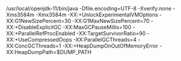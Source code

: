 /usr/local/openjdk-11/bin/java -Dfile.encoding=UTF-8 -Xverify:none -Xms3584m -Xmx3584m -XX:+UnlockExperimentalVMOptions -XX:G1NewSizePercent=30 -XX:G1MaxNewSizePercent=70 -XX:+DisableExplicitGC -XX:MaxGCPauseMillis=100 -XX:+ParallelRefProcEnabled -XX:TargetSurvivorRatio=90 -XX:+UseCompressedOops -XX:ParallelGCThreads=4 -XX:ConcGCThreads=1 -XX:+HeapDumpOnOutOfMemoryError -XX:HeapDumpPath=$DUMP_PATH
